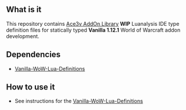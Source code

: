 ## What is it
This repository contains [Ace3v AddOn Library](https://github.com/laytya/Ace3v) **WIP** Luanalysis IDE type definition files for statically typed **Vanilla 1.12.1** World of Warcraft addon development.

## Dependencies
- [Vanilla-WoW-Lua-Definitions](https://github.com/refaim/Vanilla-WoW-Lua-Definitions#how-to-use-it)

## How to use it
- See instructions for the [Vanilla-WoW-Lua-Definitions](https://github.com/refaim/Vanilla-WoW-Lua-Definitions#how-to-use-it)
